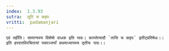 ```yaml
---
index:  1.3.93
sutra:  लुटि च क्लृपः
vritti:  padamanjari
---
```


	एवं तर्हीति। सामान्यस्य विशेषो वाधक इति भावः। कल्प्तेत्यादौ `तासि च क्लृपः` इतीट्प्रतिषेधः।।
	इति हरदत्तविरचितायां पदमञ्जर्यां प्रथमाध्यायस्य तृतीयः पादः।।



